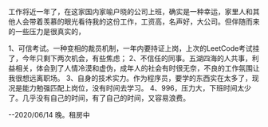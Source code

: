 工作将近一年了，在这家国内家喻户晓的公司上班，确实是一种幸运，家里人和其他人会带着羡慕的眼光看待我的这份工作，工资高，名声好，大公司。但伴随而来的一些压力是很真实的，

1、可信考试。一种变相的裁员机制，一年内要持证上岗，上次的LeetCode考试挂了，今年只剩下两次机会，有些焦虑；
2、不信任的同事。五湖四海的人共事，利益相关，体会到了人情冷漠和虚伪，成年人的社会有时很无奈，不良的工作氛围让我很想远离职场。
3、自身的技术实力。作为程序员，要学的东西实在太多了，现况是能力勉强匹配上岗位，没有时间去学习。
4、996，压力大，下班时间太少了。几乎没有自己的时间，有了自己的时间，又容易浪费。

--2020/06/14 晚。租房中
